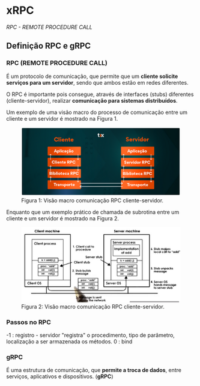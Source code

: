 # xRPC

*RPC - REMOTE PROCEDURE CALL*

## Definição RPC e gRPC

### RPC (REMOTE PROCEDURE CALL)

É um protocolo de comunicação, que permite que um **cliente solicite serviços para um servidor**, sendo que ambos estão em redes diferentes.

O RPC é importante pois consegue, através de interfaces (stubs) diferentes (cliente-servidor), realizar **comunicação para sistemas distribuídos**.

Um exemplo de uma visão macro do processo de comunicação entre um cliente e um servidor é mostrado na Figura 1.

<!-- ![image](./assets/rpc_cliente_servidor.png "Caption") -->

<figure>
  <img src="./assets/rpc_cliente_servidor.png" alt="My image caption">
  <figcaption >Figura 1: Visão macro comunicação RPC cliente-servidor.</figcaption>
</figure>

Enquanto que um exemplo prático de chamada de subrotina entre um cliente e um servidor é mostrado na Figura 2.


<figure>
  <img src="./assets/rpc_exemplo.png" alt="My image caption">
  <figcaption >Figura 2: Visão macro comunicação RPC cliente-servidor.</figcaption>
</figure>

### Passos no RPC

-1 : registro - servidor "registra" o procedimento, tipo de parâmetro, localização a ser armazenada os métodos.
0  : bind

### gRPC 

É uma estrutura de comunicação, que **permite a troca de dados**, entre serviços, aplicativos e dispositivos.
(**gRPC**)